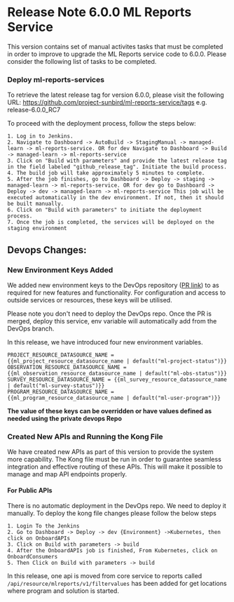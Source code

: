 # Release Note 6.0.0 ML Reports Service

This version contains set of manual activites tasks that must be completed in order to improve to upgrade the ML Reports service code to 6.0.0. Please consider the following list of tasks to be completed.

### Deploy ml-reports-services

To retrieve the latest release tag for version 6.0.0, please visit the following URL: https://github.com/project-sunbird/ml-reports-service/tags e.g. release-6.0.0_RC7

To proceed with the deployment process, follow the steps below:

    1. Log in to Jenkins.
    2. Navigate to Dashboard -> AutoBuild -> StagingManual -> managed-learn -> ml-reports-service. OR for dev Navigate to Dashboard -> Build -> managed-learn -> ml-reports-service
    3. Click on "Build with parameters" and provide the latest release tag in the field labeled "github_release_tag". Initiate the build process.
    4. The build job will take approximately 5 minutes to complete.
    5. After the job finishes, go to Dashboard -> Deploy -> staging -> managed-learn -> ml-reports-service. OR for dev go to Dashboard -> Deploy -> dev -> managed-learn -> ml-reports-service This job will be executed automatically in the dev environment. If not, then it should be built manually.
    6. Click on "Build with parameters" to initiate the deployment process.
    7. Once the job is completed, the services will be deployed on the staging environment

## Devops Changes:

### New Environment Keys Added

We added new environment keys to the DevOps repository ([PR link](https://github.com/project-sunbird/sunbird-devops/pull/3737)) to as required for new features and functionality. For configuration and access to outside services or resources, these keys will be utilised.

Please note you don't need to deploy the DevOps repo. Once the PR is merged, deploy this service, env variable will automatically add from the DevOps branch.

In this release, we have introduced four new environment variables.

    PROJECT_RESOURCE_DATASOURCE_NAME = {{ml_project_resource_datasource_name | default("ml-project-status")}}
    OBSERVATION_RESOURCE_DATASOURCE_NAME = {{ml_observation_resource_datasource_name | default("ml-obs-status")}}
    SURVEY_RESOURCE_DATASOURCE_NAME = {{ml_survey_resource_datasource_name | default("ml-survey-status")}}
    PROGRAM_RESOURCE_DATASOURCE_NAME = {{ml_program_resource_datasource_name | default("ml-user-program")}}

**The value of these keys can be overridden or have values defined as needed using the private devops Repo**

### Created New APIs and Running the Kong File

We have created new APIs as part of this version to provide the system more capability. The Kong file must be run in order to guarantee seamless integration and effective routing of these APIs. This will make it possible to manage and map API endpoints properly.

#### For Public APIs

There is no automatic deployment in the DevOps repo. We need to deploy it manually. To deploy the kong file changes please follow the below steps

    1. Login To the Jenkins
    2. Go to Dashboard -> Deploy -> dev {Environment} ->Kubernetes, then click on OnboardAPIs
    3. Click on Build with parameters -> build
    4. After the OnboardAPIs job is finished, From Kubernetes, click on OnboardConsumers
    5. Then Click on Build with parameters -> build

In this release, one api is moved from core service to reports called `/api/resource/mlreports/v1/filtervalues` has been added for get locations where program and solution is started.
